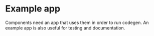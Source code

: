 # Example app

Components need an app that uses them in order to run codegen. An example app is also useful
for testing and documentation.

